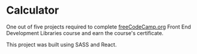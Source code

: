 # Calculator

One out of five projects required to complete [freeCodeCamp.org](https://www.freecodecamp.org/) Front End Development Libraries course and earn the course's certificate.

This project was built using SASS and React.
